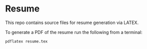 Resume
======

This repo contains source files for resume generation via LATEX.


To generate a PDF of the resume run the following from a terminal:

```
pdflatex resume.tex
```

